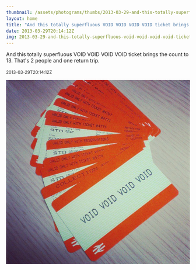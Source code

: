 ```yaml
---
thumbnail: /assets/photograms/thumbs/2013-03-29-and-this-totally-superfluous-void-void-void-void-ticket-brings-the-count-to-13--that-s-2-people-and-one-return-trip-.png
layout: home
title: "And this totally superfluous VOID VOID VOID VOID ticket brings the count to 13. That's 2 people and one return trip."
date: 2013-03-29T20:14:12Z
img: 2013-03-29-and-this-totally-superfluous-void-void-void-void-ticket-brings-the-count-to-13--that-s-2-people-and-one-return-trip-.jpg
---
```


And this totally superfluous VOID VOID VOID VOID ticket brings the count to 13. That's 2 people and one return trip.

<small>2013-03-29T20:14:12Z</small>

![And this totally superfluous VOID VOID VOID VOID ticket brings the count to 13. That's 2 people and one return trip.](/assets/photograms/original/2013-03-29-and-this-totally-superfluous-void-void-void-void-ticket-brings-the-count-to-13--that-s-2-people-and-one-return-trip-.jpg)

